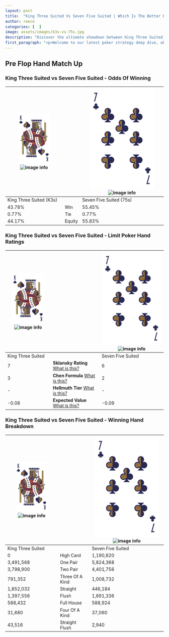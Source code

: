 ```yaml
---
layout: post
title:  "King Three Suited Vs Seven Five Suited | Which Is The Better Hand In Poker? A Complete Guide"
author: reece
categories: [  ]
image: assets/images/k3s-vs-75s.jpg
description: "Discover the ultimate showdown between King Three Suited and Seven Five Suited in poker! Uncover the odds, strategies, and scenarios where one hand triumphs over the other. Get ready to up your poker game with this thrilling analysis."
first_paragraph: "<p>Welcome to our latest poker strategy deep dive, where we're pitting two distinct hands against each other in a high-stakes showdown: King Three Suited vs Seven Five Suited.</p><p>In the dynamic world of poker, every decision counts, and knowing which hand holds the upper hand is key to your success at the table.</p><p>In this article, we'll dissect these two hands, explore the scenarios where one dominates the other, and equip you with the knowledge to make strategic choices that can tip the odds in your favor.</p><p>Get ready to unravel the intriguing dynamics of these poker hands and elevate your game to new heights.</p>"
---
```




[comment]: # (sp0)

## Pre Flop Hand Match Up

<div class="table hand-ratings" markdown="1"> 



### King Three Suited vs Seven Five Suited - Odds Of Winning


    
| ![image info](assets/images/hand1/K.png) ![image info](assets/images/hand1/3s.png) |  | ![image info](assets/images/hand2/7.png) ![image info](assets/images/hand2/5s.png) |
| -------- | -------- | -------- |
| King Three Suited (K3s) |  | Seven Five Suited (75s) |
| 43.78% | Win | 55.45% |
| 0.77% | Tie | 0.77% |
| 44.17% | Equity | 55.83% |




[comment]: # (sp1)



### King Three Suited vs Seven Five Suited - Limit Poker Hand Ratings


    
| ![image info](assets/images/hand1/K.png) ![image info](assets/images/hand1/3s.png) |  | ![image info](assets/images/hand2/7.png) ![image info](assets/images/hand2/5s.png) |
| -------- | -------- | -------- |
| King Three Suited |  | Seven Five Suited |
| 7 | **Sklansky Rating** [What is this?](/sklansky-rating-explained) | 6 |
| 3 | **Chen Formula** [What is this?](/chen-formula-explained) | 2 |
| - | **Hellmuth Tier** [What is this?](/Hellmuth-tier-explained) | - |
| -0.08 | **Expected Value** [What is this?](/expected-value-explained) | -0.09 |




[comment]: # (sp2)



### King Three Suited vs Seven Five Suited - Winning Hand Breakdown


    
| ![image info](assets/images/hand1/K.png) ![image info](assets/images/hand1/3s.png) |  | ![image info](assets/images/hand2/7.png) ![image info](assets/images/hand2/5s.png) |
| -------- | -------- | -------- |
| King Three Suited |  | Seven Five Suited |
| 0 | High Card | 1,190,820 |
| 3,491,568 | One Pair | 5,824,368 |
| 3,798,900 | Two Pair | 4,401,756 |
| 791,352 | Three Of A Kind | 1,008,732 |
| 1,852,032 | Straight | 446,184 |
| 1,397,556 | Flush | 1,691,336 |
| 588,432 | Full House | 588,924 |
| 31,680 | Four Of A Kind | 37,060 |
| 43,516 | Straight Flush | 2,940 |




[comment]: # (sp3)



</div>

[comment]: # (sp4)



[comment]: # (sp5)

